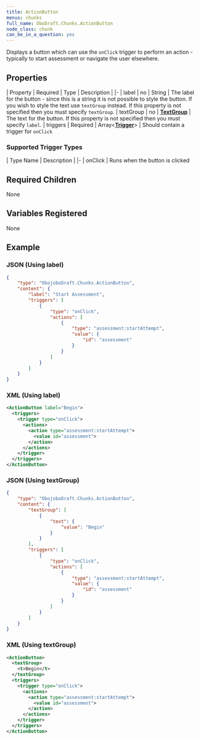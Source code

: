 ```yaml
---
title: ActionButton
menus: chunks
full_name: OboDraft.Chunks.ActionButton
node_class: chunk
can_be_in_a_question: yes
---
```

Displays a button which can use the `onClick` trigger to perform an action - typically to start assessment or navigate the user elsewhere.

## Properties

| Property | Required | Type | Description |
|-
| label | no | String | The label for the button - since this is a string it is not possible to style the button. If you wish to style the text use `textGroup` instead. If this property is not specified then you must specify `textGroup`.
| textGroup | no | **[TextGroup](content_textgroup.md)** | The text for the button. If this property is not specified then you must specify `label`.
| triggers | Required | Array<**[Trigger](content_trigger)**> | Should contain a trigger for `onClick`

### Supported Trigger Types

| Type Name | Description |
|-
| onClick | Runs when the button is clicked

## Required Children

None

## Variables Registered

None

## Example

### JSON (Using label)

```json
{
	"type": "ObojoboDraft.Chunks.ActionButton",
	"content": {
		"label": "Start Assessment",
		"triggers": [
			{
				"type": "onClick",
				"actions": [
					{
						"type": "assessment:startAttempt",
						"value": {
							"id": "assessment"
						}
					}
				]
			}
		]
	}
}
```

### XML (Using label)

```xml
<ActionButton label="Begin">
  <triggers>
    <trigger type="onClick">
      <actions>
        <action type="assessment:startAttempt">
          <value id="assessment">
        </action>
      </actions>
    </trigger>
  </triggers>
</ActionButton>
```

### JSON (Using textGroup)

```json
{
	"type": "ObojoboDraft.Chunks.ActionButton",
	"content": {
		"textGroup": [
			{
				"text": {
					"value": "Begin"
				}
			}
		],
		"triggers": [
			{
				"type": "onClick",
				"actions": [
					{
						"type": "assessment:startAttempt",
						"value": {
							"id": "assessment"
						}
					}
				]
			}
		]
	}
}
```

### XML (Using textGroup)

```xml
<ActionButton>
  <textGroup>
    <t>Begin</t>
  </textGroup>
  <triggers>
    <trigger type="onClick">
      <actions>
        <action type="assessment:startAttempt">
          <value id="assessment">
        </action>
      </actions>
    </trigger>
  </triggers>
</ActionButton>
```
